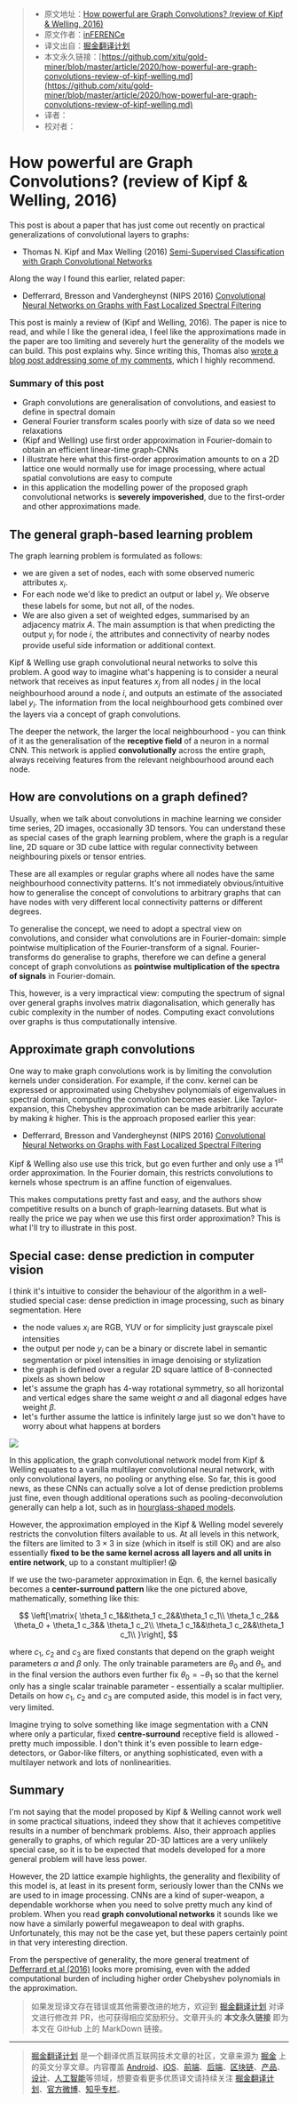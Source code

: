 > * 原文地址：[How powerful are Graph Convolutions? (review of Kipf & Welling, 2016)](https://www.inference.vc/how-powerful-are-graph-convolutions-review-of-kipf-welling-2016-2/)
> * 原文作者：[inFERENCe](https://www.inference.vc/)
> * 译文出自：[掘金翻译计划](https://github.com/xitu/gold-miner)
> * 本文永久链接：[https://github.com/xitu/gold-miner/blob/master/article/2020/how-powerful-are-graph-convolutions-review-of-kipf-welling.md](https://github.com/xitu/gold-miner/blob/master/article/2020/how-powerful-are-graph-convolutions-review-of-kipf-welling.md)
> * 译者：
> * 校对者：

# How powerful are Graph Convolutions? (review of Kipf & Welling, 2016)

This post is about a paper that has just come out recently on practical generalizations of convolutional layers to graphs:

* Thomas N. Kipf and Max Welling (2016) [Semi-Supervised Classification with Graph Convolutional Networks](http://arxiv.org/abs/1609.02907)

Along the way I found this earlier, related paper:

* Defferrard, Bresson and Vandergheynst (NIPS 2016) [Convolutional Neural Networks on Graphs with Fast Localized Spectral Filtering](https://arxiv.org/abs/1606.09375)

This post is mainly a review of (Kipf and Welling, 2016). The paper is nice to read, and while I like the general idea, I feel like the approximations made in the paper are too limiting and severely hurt the generality of the models we can build. This post explains why. Since writing this, Thomas also [wrote a blog post addressing some of my comments](http://tkipf.github.io/graph-convolutional-networks/), which I highly recommend.

### Summary of this post

* Graph convolutions are generalisation of convolutions, and easiest to define in spectral domain
* General Fourier transform scales poorly with size of data so we need relaxations
* (Kipf and Welling) use first order approximation in Fourier-domain to obtain an efficient linear-time graph-CNNs
* I illustrate here what this first-order approximation amounts to on a 2D lattice one would normally use for image processing, where actual spatial convolutions are easy to compute
* in this application the modelling power of the proposed graph convolutional networks is **severely impoverished**, due to the first-order and other approximations made.

## The general graph-based learning problem

The graph learning problem is formulated as follows:

* we are given a set of nodes, each with some observed numeric attributes $x_i$.
* For each node we'd like to predict an output or label $y_i$. We observe these labels for some, but not all, of the nodes.
* We are also given a set of weighted edges, summarised by an adjacency matrix $A$. The main assumption is that when predicting the output $y_i$ for node $i$, the attributes and connectivity of nearby nodes provide useful side information or additional context.

Kipf & Welling use graph convolutional neural networks to solve this problem. A good way to imagine what's happening is to consider a neural network that receives as input features $x_j$ from all nodes $j$ in the local neighbourhood around a node $i$, and outputs an estimate of the associated label $y_i$. The information from the local neighbourhood gets combined over the layers via a concept of graph convolutions.

The deeper the network, the larger the local neighbourhood - you can think of it as the generalisation of the **receptive field** of a neuron in a normal CNN. This network is applied **convolutionally** across the entire graph, always receiving features from the relevant neighbourhood around each node.

## How are convolutions on a graph defined?

Usually, when we talk about convolutions in machine learning we consider time series, 2D images, occasionally 3D tensors. You can understand these as special cases of the graph learning problem, where the graph is a regular line, 2D square or 3D cube lattice with regular connectivity between neighbouring pixels or tensor entries.

These are all examples or regular graphs where all nodes have the same neighbourhood connectivity patterns. It's not immediately obvious/intuitive how to generalise the concept of convolutions to arbitrary graphs that can have nodes with very different local connectivity patterns or different degrees.

To generalise the concept, we need to adopt a spectral view on convolutions, and consider what convolutions are in Fourier-domain: simple pointwise multiplication of the Fourier-transform of a signal. Fourier-transforms do generalise to graphs, therefore we can define a general concept of graph convolutions as **pointwise multiplication of the spectra of signals** in Fourier-domain.

This, however, is a very impractical view: computing the spectrum of signal over general graphs involves matrix diagonalisation, which generally has cubic complexity in the number of nodes. Computing exact convolutions over graphs is thus computationally intensive.

## Approximate graph convolutions

One way to make graph convolutions work is by limiting the convolution kernels under consideration. For example, if the conv. kernel can be expressed or approximated using Chebyshev polynomials of eigenvalues in spectral domain, computing the convolution becomes easier. Like Taylor-expansion, this Chebyshev approximation can be made arbitrarily accurate by making $k$ higher. This is the approach proposed earlier this year:

* Defferrard, Bresson and Vandergheynst (NIPS 2016) [Convolutional Neural Networks on Graphs with Fast Localized Spectral Filtering](https://arxiv.org/abs/1606.09375)

Kipf & Welling also use use this trick, but go even further and only use a $1^{\text{st}}$ order approximation. In the Fourier domain, this restricts convolutions to kernels whose spectrum is an affine function of eigenvalues.

This makes computations pretty fast and easy, and the authors show competitive results on a bunch of graph-learning datasets. But what is really the price we pay when we use this first order approximation? This is what I'll try to illustrate in this post.

## Special case: dense prediction in computer vision

I think it's intuitive to consider the behaviour of the algorithm in a well-studied special case: dense prediction in image processing, such as binary segmentation. Here

* the node values $x_i$ are RGB, YUV or for simplicity just grayscale pixel intensities
* the output per node $y_i$ can be a binary or discrete label in semantic segmentation or pixel intensities in image denoising or stylization
* the graph is defined over a regular 2D square lattice of 8-connected pixels as shown below
* let's assume the graph has 4-way rotational symmetry, so all horizontal and vertical edges share the same weight $\alpha$ and all diagonal edges have weight $\beta$.
* let's further assume the lattice is infinitely large just so we don't have to worry about what happens at borders

![](https://www.inference.vc/content/images/2016/09/Screen-Shot-2016-09-13-at-4.52.50-PM.png)

In this application, the graph convolutional network model from Kipf & Welling equates to a vanilla multilayer convolutional neural network, with only convolutional layers, no pooling or anything else. So far, this is good news, as these CNNs can actually solve a lot of dense prediction problems just fine, even though additional operations such as pooling-deconvolution generally can help a lot, such as in [hourglass-shaped models](http://mi.eng.cam.ac.uk/projects/segnet/).

However, the approximation employed in the Kipf & Welling model severely restricts the convolution filters available to us. At all levels in this network, the filters are limited to $3\times 3$ in size (which in itself is still OK) and are also essentially **fixed to be the same kernel across all layers and all units in entire network**, up to a constant multiplier! 😱

If we use the two-parameter approximation in Eqn. 6, the kernel basically becomes a **center-surround pattern** like the one pictured above, mathematically, something like this:

$$  
\left[\matrix{  
\theta_1 c_1&&\theta_1 c_2&&\theta_1 c_1\\  
\theta_1 c_2&& \theta_0 + \theta_1 c_3&& \theta_1 c_2\\  
\theta_1 c_1&&\theta_1 c_2&&\theta_1 c_1\\  
}\right],  
$$

where $c_1$, $c_2$ and $c_3$ are fixed constants that depend on the graph weight parameters $\alpha$ and $\beta$ only. The only trainable parameters are $\theta_0$ and $\theta_1$, and in the final version the authors even further fix $\theta_0 = -\theta_1$ so that the kernel only has a single scalar trainable parameter - essentially a scalar multiplier. Details on how $c_1$, $c_2$ and $c_3$ are computed aside, this model is in fact very, very limited.

Imagine trying to solve something like image segmentation with a CNN where only a particular, fixed **centre-surround** receptive field is allowed - pretty much impossible. I don't think it's even possible to learn edge-detectors, or Gabor-like filters, or anything sophisticated, even with a multilayer network and lots of nonlinearities.

## Summary

I'm not saying that the model proposed by Kipf & Welling cannot work well in some practical situations, indeed they show that it achieves competitive results in a number of benchmark problems. Also, their approach applies generally to graphs, of which regular 2D-3D lattices are a very unlikely special case, so it is to be expected that models developed for a more general problem will have less power.

However, the 2D lattice example highlights, the generality and flexibility of this model is, at least in its present form, seriously lower than the CNNs we are used to in image processing. CNNs are a kind of super-weapon, a dependable workhorse when you need to solve pretty much any kind of problem. When you read **graph convolutional networks** it sounds like we now have a similarly powerful megaweapon to deal with graphs. Unfortunately, this may not be the case yet, but these papers certainly point in that very interesting direction.

From the perspective of generality, the more general treatment of [Defferrard et al (2016)](https://arxiv.org/abs/1606.09375) looks more promising, even with the added computational burden of including higher order Chebyshev polynomials in the approximation.

> 如果发现译文存在错误或其他需要改进的地方，欢迎到 [掘金翻译计划](https://github.com/xitu/gold-miner) 对译文进行修改并 PR，也可获得相应奖励积分。文章开头的 **本文永久链接** 即为本文在 GitHub 上的 MarkDown 链接。

---

> [掘金翻译计划](https://github.com/xitu/gold-miner) 是一个翻译优质互联网技术文章的社区，文章来源为 [掘金](https://juejin.im) 上的英文分享文章。内容覆盖 [Android](https://github.com/xitu/gold-miner#android)、[iOS](https://github.com/xitu/gold-miner#ios)、[前端](https://github.com/xitu/gold-miner#前端)、[后端](https://github.com/xitu/gold-miner#后端)、[区块链](https://github.com/xitu/gold-miner#区块链)、[产品](https://github.com/xitu/gold-miner#产品)、[设计](https://github.com/xitu/gold-miner#设计)、[人工智能](https://github.com/xitu/gold-miner#人工智能)等领域，想要查看更多优质译文请持续关注 [掘金翻译计划](https://github.com/xitu/gold-miner)、[官方微博](http://weibo.com/juejinfanyi)、[知乎专栏](https://zhuanlan.zhihu.com/juejinfanyi)。

